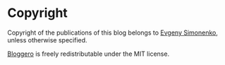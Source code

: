 # Copyright

Copyright of the publications of this blog belongs to
[Evgeny Simonenko](mailto:easimonenko@mail.ru), unless otherwise specified.

[Bloggero](https://github.com/easimonenko/bloggero-elm-mdl) is freely
redistributable under the MIT license.
